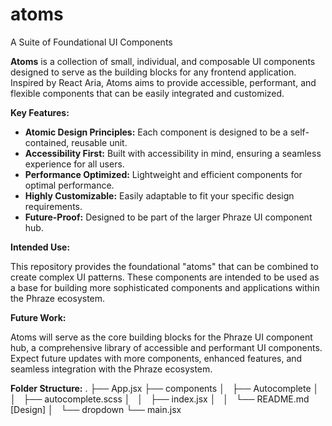 # atoms
A Suite of Foundational UI Components

**Atoms** is a collection of small, individual, and composable UI components designed to serve as the building blocks for any frontend application. Inspired by React Aria, Atoms aims to provide accessible, performant, and flexible components that can be easily integrated and customized.

**Key Features:**

* **Atomic Design Principles:** Each component is designed to be a self-contained, reusable unit.
* **Accessibility First:** Built with accessibility in mind, ensuring a seamless experience for all users.
* **Performance Optimized:** Lightweight and efficient components for optimal performance.
* **Highly Customizable:** Easily adaptable to fit your specific design requirements.
* **Future-Proof:** Designed to be part of the larger Phraze UI component hub.

**Intended Use:**

This repository provides the foundational "atoms" that can be combined to create complex UI patterns. These components are intended to be used as a base for building more sophisticated components and applications within the Phraze ecosystem.

**Future Work:**

Atoms will serve as the core building blocks for the Phraze UI component hub, a comprehensive library of accessible and performant UI components. Expect future updates with more components, enhanced features, and seamless integration with the Phraze ecosystem.

**Folder Structure:**
.
├── App.jsx
├── components
│   ├── Autocomplete
│   │   ├── autocomplete.scss
│   │   ├── index.jsx
│   │   └── README.md [Design]
│   └── dropdown
└── main.jsx